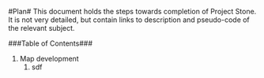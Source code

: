 #Plan#
This document holds the steps towards completion of Project Stone. It is not very detailed, but contain links to description and pseudo-code of the relevant subject.

###Table of Contents###

1. Map development
    1. sdf
